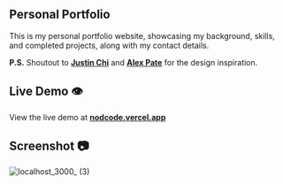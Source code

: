 ## Personal Portfolio

This is my personal portfolio website, showcasing my background, skills, and completed projects, along with my contact details.

**P.S.** Shoutout to **[Justin Chi](https://www.justinchi.me/)** and **[Alex Pate](https://alexpate.com/)** for the design inspiration.

## Live Demo 👁️
View the live demo at **[nodcode.vercel.app](https://nodcode.vercel.app/)**

## Screenshot :camera:

![localhost_3000_ (3)](https://github.com/user-attachments/assets/f5f5c990-f8bb-47d9-8cb5-13cda120c443)




